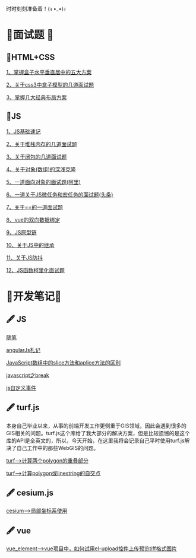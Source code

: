 <!--
 * @Author: zhupengfei6623
 * @Date: 2020-11-27 11:44:16
 * @Description: file content
-->

时时刻刻准备着！(ง •_•)ง

# 🔑面试题 🔑

## 🍉HTML+CSS

[1、掌握盒子水平垂直居中的五大方案](./面试/html+css/node/掌握盒子水平垂直居中的五大方案.md)

[2、关于css3中盒子模型的几道面试题](./面试/html+css/node/关于css3中盒子模型的几道面试题.md)

[3、掌握几大经典布局方案](./面试/html+css/node/掌握几大经典布局方案.md)

## 🍉JS

[1、JS基础速记](./面试/js/node/JS基础速记.md)

[2、关于堆栈内存的几道面试题](./面试/js/node/关于堆栈内存的几道面试题.md)

[3、关于闭包的几道面试题](./面试/js/node/关于闭包的几道面试题.md)

[4、关于对象(数组)的深浅克隆](./面试/js/node/关于对象(数组)的深浅克隆.md)

[5、一道面向对象的面试题(阿里)](./面试/js/node/一道面向对象的面试题(阿里).md)

[6、一道关于JS微任务和宏任务的面试题(头条)](./面试/js/node/一道关于JS微任务和宏任务的面试题(头条).md)

[7、关于==的一道面试题](./面试/js/node/关于==的一道面试题.md)

[8、vue的双向数据绑定](./面试/js/node/vue的双向数据绑定.md)

[9、JS原型链](./面试/js/node/JS原型链.md)

[10、关于JS中的继承](./面试/js/node/关于JS中的继承.md)

[11、关于JS防抖](./面试/js/node/关于JS防抖.md)

[12、JS函数柯里化面试题](./面试/js/node/JS函数柯里化面试题.md)

# 📖开发笔记📖

## 🖋 JS

[随笔](./笔记/随笔.md)

[angularJs札记](./笔记/angularJs札记.md)

[JavaScript数组中的slice方法和aplice方法的区别](./笔记/JavaScript数组中的slice方法和aplice方法的区别.md)

[javascript之break](./笔记/javascript之break.md)

[js自定义事件](./笔记/js自定义事件.md)

## 🖋 turf.js

本身自己毕业以来，从事的前端开发工作更侧重于GIS领域，因此会遇到很多的GIS相关的问题。turf.js这个库给了我大部分的解决方案，但是比较遗憾的是这个库的API是全英文的，所以，今天开始，在这里我将会记录自己平时使用turf.js解决了自己工作中的那些WebGIS的问题。

[turf--&gt;计算两个polygon的重叠部分](./笔记/turf/turf之计算两个polygon的重叠部分.md)

[turf--&gt;计算polygon或linestring的自交点](./笔记/turf/turf之计算polygon或linestring的自交点.md)

## 🖋 cesium.js

[cesium--&gt;局部坐标系使用](./笔记/cesium/局部坐标系使用.md)

## 🖋 vue

[vue_element--&gt;vue项目中，如何试用el-upload控件上传预览tiff格式图片](./笔记/elUpload控件上传预览tiff格式图片.md)
